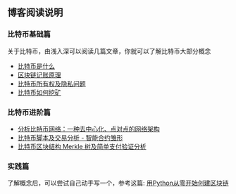 ## 博客阅读说明

### 比特币基础篇
关于比特币，由浅入深可以阅读几篇文章，你就可以了解比特币大部分概念

* [比特币是什么](http://learnblockchain.cn/2017/10/23/whatisbitcoin/)
* [区块链记账原理](http://learnblockchain.cn/2017/10/25/whatbc/) 
* [比特币所有权及隐私问题](http://learnblockchain.cn/2017/11/02/bitcoin-own/)
* [比特币如何挖矿](http://learnblockchain.cn/2017/11/04/bitcoin-pow/)


### 比特币进阶篇

* [分析比特币网络：一种去中心化、点对点的网络架构](http://learnblockchain.cn/2017/11/07/bitcoin-p2p/)
* [比特币脚本及交易分析 - 智能合约雏形](http://learnblockchain.cn/2017/11/10/bitcoin-script/)
* [比特币区块结构 Merkle 树及简单支付验证分析](https://xiaozhuanlan.com/topic/1402935768)

### 实践篇
了解概念后，可以尝试自己动手写一个，参考这篇:
[用Python从零开始创建区块链](http://learnblockchain.cn/2017/10/27/build_blockchain_by_python/)

